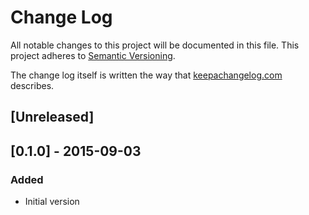# Change Log
All notable changes to this project will be documented in this file.
This project adheres to [Semantic Versioning](http://semver.org/).

The change log itself is written the way that [keepachangelog.com](http://keepachangelog.com/) describes.

## [Unreleased]

## [0.1.0] - 2015-09-03
### Added
- Initial version
